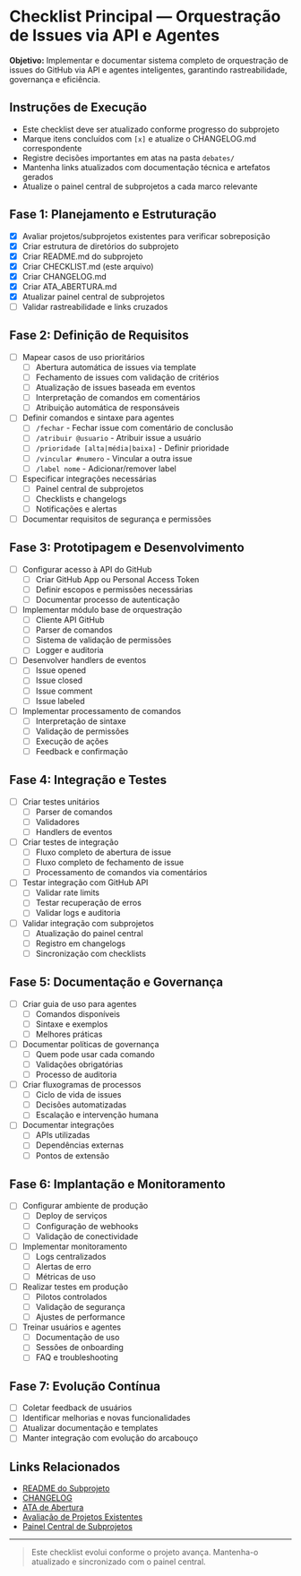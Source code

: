 # Checklist Principal — Orquestração de Issues via API e Agentes

**Objetivo:** Implementar e documentar sistema completo de orquestração de issues do GitHub via API e agentes inteligentes, garantindo rastreabilidade, governança e eficiência.

## Instruções de Execução

- Este checklist deve ser atualizado conforme progresso do subprojeto
- Marque itens concluídos com `[x]` e atualize o CHANGELOG.md correspondente
- Registre decisões importantes em atas na pasta `debates/`
- Mantenha links atualizados com documentação técnica e artefatos gerados
- Atualize o painel central de subprojetos a cada marco relevante

## Fase 1: Planejamento e Estruturação

- [x] Avaliar projetos/subprojetos existentes para verificar sobreposição
- [x] Criar estrutura de diretórios do subprojeto
- [x] Criar README.md do subprojeto
- [x] Criar CHECKLIST.md (este arquivo)
- [x] Criar CHANGELOG.md
- [x] Criar ATA_ABERTURA.md
- [x] Atualizar painel central de subprojetos
- [ ] Validar rastreabilidade e links cruzados

## Fase 2: Definição de Requisitos

- [ ] Mapear casos de uso prioritários
  - [ ] Abertura automática de issues via template
  - [ ] Fechamento de issues com validação de critérios
  - [ ] Atualização de issues baseada em eventos
  - [ ] Interpretação de comandos em comentários
  - [ ] Atribuição automática de responsáveis
- [ ] Definir comandos e sintaxe para agentes
  - [ ] `/fechar` - Fechar issue com comentário de conclusão
  - [ ] `/atribuir @usuario` - Atribuir issue a usuário
  - [ ] `/prioridade [alta|média|baixa]` - Definir prioridade
  - [ ] `/vincular #numero` - Vincular a outra issue
  - [ ] `/label nome` - Adicionar/remover label
- [ ] Especificar integrações necessárias
  - [ ] Painel central de subprojetos
  - [ ] Checklists e changelogs
  - [ ] Notificações e alertas
- [ ] Documentar requisitos de segurança e permissões

## Fase 3: Prototipagem e Desenvolvimento

- [ ] Configurar acesso à API do GitHub
  - [ ] Criar GitHub App ou Personal Access Token
  - [ ] Definir escopos e permissões necessárias
  - [ ] Documentar processo de autenticação
- [ ] Implementar módulo base de orquestração
  - [ ] Cliente API GitHub
  - [ ] Parser de comandos
  - [ ] Sistema de validação de permissões
  - [ ] Logger e auditoria
- [ ] Desenvolver handlers de eventos
  - [ ] Issue opened
  - [ ] Issue closed
  - [ ] Issue comment
  - [ ] Issue labeled
- [ ] Implementar processamento de comandos
  - [ ] Interpretação de sintaxe
  - [ ] Validação de permissões
  - [ ] Execução de ações
  - [ ] Feedback e confirmação

## Fase 4: Integração e Testes

- [ ] Criar testes unitários
  - [ ] Parser de comandos
  - [ ] Validadores
  - [ ] Handlers de eventos
- [ ] Criar testes de integração
  - [ ] Fluxo completo de abertura de issue
  - [ ] Fluxo completo de fechamento de issue
  - [ ] Processamento de comandos via comentários
- [ ] Testar integração com GitHub API
  - [ ] Validar rate limits
  - [ ] Testar recuperação de erros
  - [ ] Validar logs e auditoria
- [ ] Validar integração com subprojetos
  - [ ] Atualização do painel central
  - [ ] Registro em changelogs
  - [ ] Sincronização com checklists

## Fase 5: Documentação e Governança

- [ ] Criar guia de uso para agentes
  - [ ] Comandos disponíveis
  - [ ] Sintaxe e exemplos
  - [ ] Melhores práticas
- [ ] Documentar políticas de governança
  - [ ] Quem pode usar cada comando
  - [ ] Validações obrigatórias
  - [ ] Processo de auditoria
- [ ] Criar fluxogramas de processos
  - [ ] Ciclo de vida de issues
  - [ ] Decisões automatizadas
  - [ ] Escalação e intervenção humana
- [ ] Documentar integrações
  - [ ] APIs utilizadas
  - [ ] Dependências externas
  - [ ] Pontos de extensão

## Fase 6: Implantação e Monitoramento

- [ ] Configurar ambiente de produção
  - [ ] Deploy de serviços
  - [ ] Configuração de webhooks
  - [ ] Validação de conectividade
- [ ] Implementar monitoramento
  - [ ] Logs centralizados
  - [ ] Alertas de erro
  - [ ] Métricas de uso
- [ ] Realizar testes em produção
  - [ ] Pilotos controlados
  - [ ] Validação de segurança
  - [ ] Ajustes de performance
- [ ] Treinar usuários e agentes
  - [ ] Documentação de uso
  - [ ] Sessões de onboarding
  - [ ] FAQ e troubleshooting

## Fase 7: Evolução Contínua

- [ ] Coletar feedback de usuários
- [ ] Identificar melhorias e novas funcionalidades
- [ ] Atualizar documentação e templates
- [ ] Manter integração com evolução do arcabouço

## Links Relacionados

- [README do Subprojeto](README.md)
- [CHANGELOG](CHANGELOG.md)
- [ATA de Abertura](debates/ATA_ABERTURA.md)
- [Avaliação de Projetos Existentes](docs/AVALIACAO_PROJETOS_EXISTENTES.md)
- [Painel Central de Subprojetos](../.github/painel_subprojetos.md)

---

> Este checklist evolui conforme o projeto avança. Mantenha-o atualizado e sincronizado com o painel central.
